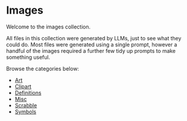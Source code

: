 # Images

Welcome to the images collection.

All files in this collection were generated by LLMs, just to see what they could do.
Most files were generated using a single prompt, however a handful of the images required a further
few tidy up prompts to make something useful.

Browse the categories below:

- [Art](images/art/index.md)
- [Clipart](images/clipart/index.md)
- [Definitions](images/definitions/index.md)
- [Misc](images/misc/index.md)
- [Scrabble](images/scrabble/index.md)
- [Symbols](images/symbols/index.md)
